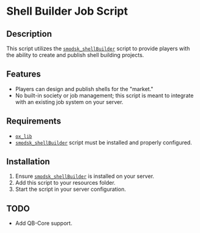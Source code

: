 # Shell Builder Job Script

## Description

This script utilizes the [`smodsk_shellBuilder`](https://smodsk.tebex.io/package/6674161) script to provide players with the ability to create and publish shell building projects.

## Features

- Players can design and publish shells for the "market."
- No built-in society or job management; this script is meant to integrate with an existing job system on your server.

## Requirements
- [`ox_lib`](https://github.com/overextended/ox_lib)
- [`smodsk_shellBuilder`](https://smodsk.tebex.io/package/6674161) script must be installed and properly configured.

## Installation

1. Ensure [`smodsk_shellBuilder`](https://smodsk.tebex.io/package/6674161) is installed on your server.
2. Add this script to your resources folder.
3. Start the script in your server configuration.


## TODO
- Add QB-Core support.
